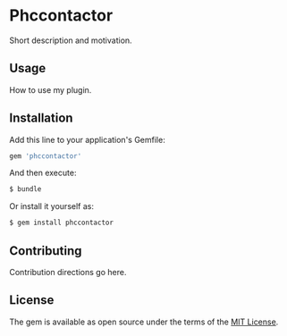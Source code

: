 # Phccontactor
Short description and motivation.

## Usage
How to use my plugin.

## Installation
Add this line to your application's Gemfile:

```ruby
gem 'phccontactor'
```

And then execute:
```bash
$ bundle
```

Or install it yourself as:
```bash
$ gem install phccontactor
```

## Contributing
Contribution directions go here.

## License
The gem is available as open source under the terms of the [MIT License](https://opensource.org/licenses/MIT).
